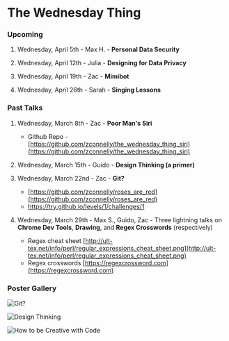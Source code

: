 The Wednesday Thing
===================

### Upcoming

1. Wednesday, April 5th - Max H. - **Personal Data Security**

2. Wednesday, April 12th - Julia - **Designing for Data Privacy**

3. Wednesday, April 19th - Zac - **Mimibot**

4. Wednesday, April 26th - Sarah - **Singing Lessons**

### Past Talks

1. Wednesday, March 8th - Zac - **Poor Man's Siri**
    - Github Repo - [https://github.com/zconnelly/the_wednesday_thing_siri](https://github.com/zconnelly/the_wednesday_thing_siri)

2. Wednesday, March 15th - Guido - **Design Thinking (a primer)**

3. Wednesday, March 22nd - Zac - **Git?**
    - [https://github.com/zconnelly/roses_are_red](https://github.com/zconnelly/roses_are_red)
    - https://try.github.io/levels/1/challenges/1

4. Wednesday, March 29th - Max S., Guido, Zac - Three lightning talks on **Chrome Dev Tools**, **Drawing**, and **Regex Crosswords** (respectively)
    - Regex cheat sheet [http://ult-tex.net/info/perl/regular_expressions_cheat_sheet.png](http://ult-tex.net/info/perl/regular_expressions_cheat_sheet.png)
    - Regex crosswords [https://regexcrossword.com](https://regexcrossword.com)

### Poster Gallery

![Git?](http://i.imgur.com/ckrlB0e.png)

![Design Thinking](http://i.imgur.com/5qVDBV7.jpg)

![How to be Creative with Code](http://i.imgur.com/gcfkVyl.png)


